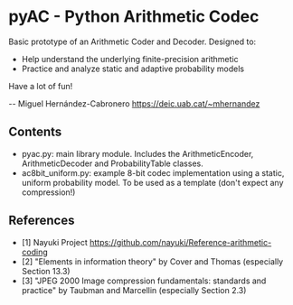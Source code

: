 # pyAC - Python Arithmetic Codec

Basic prototype of an Arithmetic Coder and Decoder. Designed to:

- Help understand the underlying finite-precision arithmetic
- Practice and analyze static and adaptive probability models

Have a lot of fun!

-- Miguel Hernández-Cabronero https://deic.uab.cat/~mhernandez

## Contents

* pyac.py: main library module. Includes the ArithmeticEncoder, ArithmeticDecoder and ProbabilityTable classes. 
* ac8bit_uniform.py: example 8-bit codec implementation using a static, uniform probability model.
    To be used as a template (don't expect any compression!)

## References

- [1] Nayuki Project https://github.com/nayuki/Reference-arithmetic-coding
- [2] "Elements in information theory" by Cover and Thomas (especially Section 13.3)
- [3] "JPEG 2000 Image compression fundamentals: standards and practice" by Taubman and Marcellin
  (especially Section 2.3)
